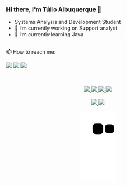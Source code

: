 ### Hi there, I'm Túlio Albuquerque 👋 

- Systems Analysis and Development Student 
- 🔭 I’m currently working on Support analyst
- 🌱 I’m currently learning Java




##

📫 How to reach me:
<div> 
  <a href="https://www.instagram.com/tulio.bastos2k/" target="_blank"><img src="https://img.shields.io/badge/-Instagram-%23E4405F?style=for-the-badge&logo=instagram&logoColor=white" target="_blank"></a>
  <a href = "mailto:bastostuliojrrt@gmail.com"><img src="https://img.shields.io/badge/-Gmail-%23333?style=for-the-badge&logo=gmail&logoColor=white" target="_blank"></a>
  <a href="https://www.linkedin.com/in/tulio-albuquerque-bastos/" target="_blank"><img src="https://img.shields.io/badge/-LinkedIn-%230077B5?style=for-the-badge&logo=linkedin&logoColor=white" target="_blank"></a> 

</div>

##

<div align="left">
  <a href="https://github.com/bastostuliojrrt">
<!--    <img height="180em" src="https://github-readme-stats.vercel.app/api?username=bastostuliojrrt&show_icons=true&theme=github_dark&include_all_commits=true&count_private=true"/> -->
<!--   <img height="180em" src="https://github-readme-stats.vercel.app/api/top-langs/?username=bastostuliojrrt&layout=compact&langs_count=7&theme=github_dark"/> -->
</div>

<div align="center"><br>
  
  <img width="40" src="https://cdn.jsdelivr.net/gh/devicons/devicon/icons/html5/html5-original.svg" />
  <img width="40" src="https://cdn.jsdelivr.net/gh/devicons/devicon/icons/css3/css3-original.svg" /> 
  <img width="40" src="https://cdn.jsdelivr.net/gh/devicons/devicon/icons/javascript/javascript-original.svg" />  
  <img width="40" src="https://cdn.jsdelivr.net/gh/devicons/devicon/icons/java/java-original.svg" />   
</div>
  
<div align="center"><br>
  
  <img width="40" src="https://cdn.jsdelivr.net/gh/devicons/devicon/icons/figma/figma-original.svg" />
  <img width="40" src="https://cdn.jsdelivr.net/gh/devicons/devicon/icons/xd/xd-line.svg" />
  
   ![Snake animation](https://github.com/bastostuliojrrt/bastostuliojrrt/blob/output/github-contribution-grid-snake.svg)

</div>
